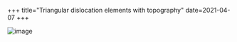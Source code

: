 +++
title="Triangular dislocation elements with topography"
date=2021-04-07
+++

![image](/images/wenchuan_model_3d.png)
